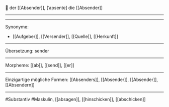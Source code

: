 🔵 der [[Absender]], [ˈapsentɐ]
die [[Absender]]

---

---

Synonyme:

- [[Aufgeber]], [[Versender]], [[Quelle]], [[Herkunft]]

---

Übersetzung: sender

---

Morpheme:
[[ab]], [[send]], [[er]]

---

Einzigartige mögliche Formen: [[Absenders]], [[Absender]], [[Absender]], [[Absendern]]

---

#Substantiv #Maskulin, [[absagen]], [[hinschicken]], [[abschicken]]
